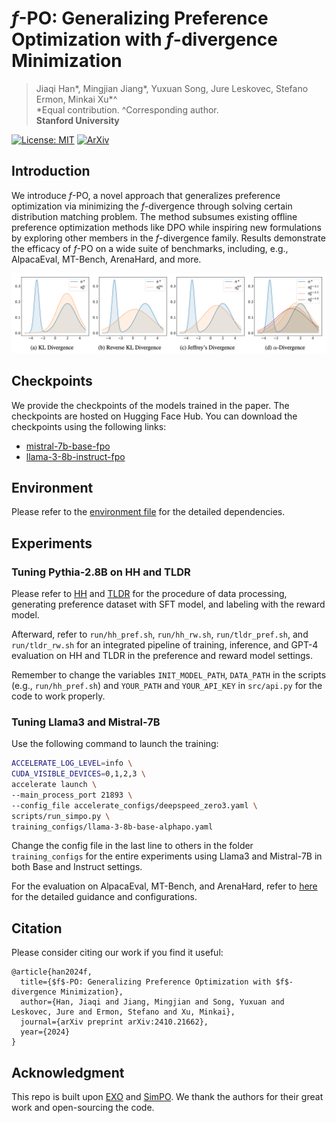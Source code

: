 # $f$-PO: Generalizing Preference Optimization with $f$-divergence Minimization

> Jiaqi Han*, Mingjian Jiang*, Yuxuan Song, Jure Leskovec, Stefano Ermon, Minkai Xu*^
> <br>*Equal contribution. ^Corresponding author.
> <br>**Stanford University**

[![License: MIT](https://img.shields.io/badge/License-MIT-yellow.svg)](https://github.com/MinkaiXu/fPO/blob/main/LICENSE)
[![ArXiv](https://img.shields.io/static/v1?&logo=arxiv&label=Paper&message=Arxiv:fPO&color=B31B1B)](https://arxiv.org/abs/2410.21662)

## Introduction

We introduce $f$-PO, a novel approach that generalizes preference optimization via minimizing the $f$-divergence through solving certain distribution matching problem.
The method subsumes existing offline preference optimization methods like DPO while inspiring new formulations by exploring other members in the $f$-divergence family.
Results demonstrate the efficacy of $f$-PO on a wide suite of benchmarks, including, e.g., AlpacaEval, MT-Bench, ArenaHard, and more.

![Overview](assets/dist.png "Overview")

## Checkpoints

We provide the checkpoints of the models trained in the paper. The checkpoints are hosted on Hugging Face Hub. You can download the checkpoints using the following links:

- [mistral-7b-base-fpo](https://huggingface.co/mkxu/mistral-7b-base-fpo)
- [llama-3-8b-instruct-fpo](https://huggingface.co/mkxu/llama-3-8b-instruct-fpo)

## Environment
Please refer to the [environment file](https://github.com/princeton-nlp/SimPO/blob/main/environment.yml) for the detailed dependencies.

## Experiments

### Tuning Pythia-2.8B on HH and TLDR

Please refer to [HH](https://github.com/haozheji/exact-optimization/tree/main/exp/hh_exp) and [TLDR](https://github.com/haozheji/exact-optimization/tree/main/exp/tldr_exp) for the procedure of data processing, generating preference dataset with SFT model, and labeling with the reward model.

Afterward, refer to `run/hh_pref.sh`, `run/hh_rw.sh`, `run/tldr_pref.sh`, and `run/tldr_rw.sh` for an integrated pipeline of training, inference, and GPT-4 evaluation on HH and TLDR in the preference and reward model settings.

Remember to change the variables `INIT_MODEL_PATH`, `DATA_PATH` in the scripts (e.g., `run/hh_pref.sh`) and `YOUR_PATH` and `YOUR_API_KEY` in `src/api.py` for the code to work properly.

### Tuning Llama3 and Mistral-7B

Use the following command to launch the training:
```bash
ACCELERATE_LOG_LEVEL=info \
CUDA_VISIBLE_DEVICES=0,1,2,3 \
accelerate launch \
--main_process_port 21893 \
--config_file accelerate_configs/deepspeed_zero3.yaml \
scripts/run_simpo.py \
training_configs/llama-3-8b-base-alphapo.yaml
```
Change the config file in the last line to others in the folder `training_configs` for the entire experiments using Llama3 and Mistral-7B in both Base and Instruct settings.

For the evaluation on AlpacaEval, MT-Bench, and ArenaHard, refer to [here](https://github.com/princeton-nlp/SimPO/tree/main/eval) for the detailed guidance and configurations.


## Citation

Please consider citing our work if you find it useful:
```
@article{han2024f,
  title={$f$-PO: Generalizing Preference Optimization with $f$-divergence Minimization},
  author={Han, Jiaqi and Jiang, Mingjian and Song, Yuxuan and Leskovec, Jure and Ermon, Stefano and Xu, Minkai},
  journal={arXiv preprint arXiv:2410.21662},
  year={2024}
}
```
## Acknowledgment

This repo is built upon [EXO](https://github.com/haozheji/exact-optimization) and [SimPO](https://github.com/princeton-nlp/SimPO). We thank the authors for their great work and open-sourcing the code.
